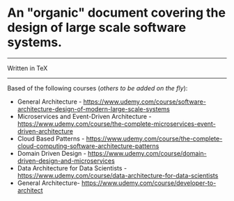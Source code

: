 # An "organic" document covering the design of large scale software systems.

---

Written in TeX

---

Based of the following courses (*others to be added on the fly*):

- General Architecture - https://www.udemy.com/course/software-architecture-design-of-modern-large-scale-systems
- Microservices and Event-Driven Architecture - https://www.udemy.com/course/the-complete-microservices-event-driven-architecture
- Cloud Based Patterns - https://www.udemy.com/course/the-complete-cloud-computing-software-architecture-patterns
- Domain Driven Design - https://www.udemy.com/course/domain-driven-design-and-microservices
- Data Architecture for Data Scientists -  https://www.udemy.com/course/data-architecture-for-data-scientists
- General Architecture- https://www.udemy.com/course/developer-to-architect